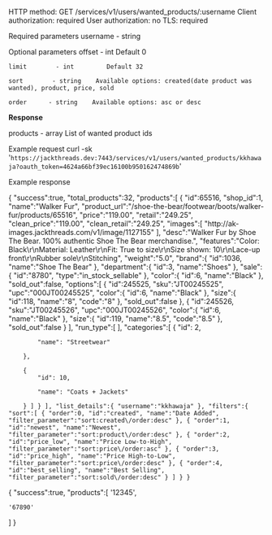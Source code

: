 HTTP method: GET /services/v1/users/wanted_products/:username
Client authorization: required
User authorization: no
TLS: required

Required parameters
    username - string 

Optional parameters
    offset     - int         Default 0

    limit        - int         Default 32

    sort        - string    Available options: created(date product was wanted), product, price, sold

    order      - string    Available options: asc or desc



      

**Response**

 products      - array List of wanted product ids


Example request
        curl -sk '`https://jackthreads.dev:7443/services/v1/users/wanted_products/kkhawaja?oauth_token=4624a66bf39ec16100b950162474869b`'


Example response

{ "success":true, "total_products":32, "products":[ { "id":65516, "shop_id":1, "name":"Walker Fur", "product_url":"\/shoe-the-bear\/footwear\/boots\/walker-fur\/products\/65516", "price":"119.00", "retail":"249.25", "clean_price":"119.00", "clean_retail":"249.25", "images":[ "http:\/\/ak-images.jackthreads.com\/v1\/image\/1127155" ], "desc":"Walker Fur by Shoe The Bear. 100% authentic Shoe The Bear merchandise.", "features":"Color: Black\r\nMaterial: Leather\r\nFit: True to size\r\nSize shown: 10\r\nLace-up front\r\nRubber sole\r\nStitching", "weight":"5.0", "brand":{ "id":1036, "name":"Shoe The Bear" }, "department":{ "id":3, "name":"Shoes" }, "sale":{ "id":"8780", "type":"in_stock_sellable" }, "color":{ "id":6, "name":"Black" }, "sold_out":false, "options":[ { "id":245525, "sku":"JT00245525", "upc":"000JT00245525", "color":{ "id":6, "name":"Black" }, "size":{ "id":118, "name":"8", "code":"8" }, "sold_out":false }, { "id":245526, "sku":"JT00245526", "upc":"000JT00245526", "color":{ "id":6, "name":"Black" }, "size":{ "id":119, "name":"8.5", "code":"8.5" }, "sold_out":false } ], "run_type":[ ], "categories":[ {
            "id": 2,

            "name": "Streetwear"

        },

        {
            "id": 10,

            "name": "Coats + Jackets"

        } ] } ], "list_details":{ "username":"kkhawaja" }, "filters":{ "sort":[ { "order":0, "id":"created", "name":"Date Added", "filter_parameter":"sort:created\/order:desc" }, { "order":1, "id":"newest", "name":"Newest", "filter_parameter":"sort:product\/order:desc" }, { "order":2, "id":"price_low", "name":"Price Low-to-High", "filter_parameter":"sort:price\/order:asc" }, { "order":3, "id":"price_high", "name":"Price High-to-Low", "filter_parameter":"sort:price\/order:desc" }, { "order":4, "id":"best_selling", "name":"Best Selling", "filter_parameter":"sort:sold\/order:desc" } ] } }


{ "success":true, "products":[
    '12345',

    '67890'

 ] }
